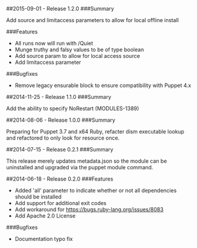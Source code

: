 ##2015-09-01 - Release 1.2.0
###Summary

Add source and limitaccess parameters to allow for local offline install

###Features
- All runs now will run with /Quiet
- Munge truthy and falsy values to be of type boolean
- Add source param to allow for local access source
- Add limitaccess parameter

###Bugfixes
- Remove legacy ensurable block to ensure compatibility with Puppet 4.x

##2014-11-25 - Release 1.1.0
###Summary

Add the ability to specify NoRestart (MODULES-1389)

##2014-08-06 - Release 1.0.0
###Summary

Preparing for Puppet 3.7 and x64 Ruby, refacter dism executable lookup and
refactored to only look for resource once.

##2014-07-15 - Release 0.2.1
###Summary

This release merely updates metadata.json so the module can be uninstalled and
upgraded via the puppet module command.

##2014-06-18 - Release 0.2.0
###Features
- Added 'all' parameter to indicate whether or not all dependencies should be
installed
- Add support for additional exit codes
- Add workaround for https://bugs.ruby-lang.org/issues/8083
- Add Apache 2.0 License

###Bugfixes
- Documentation typo fix
